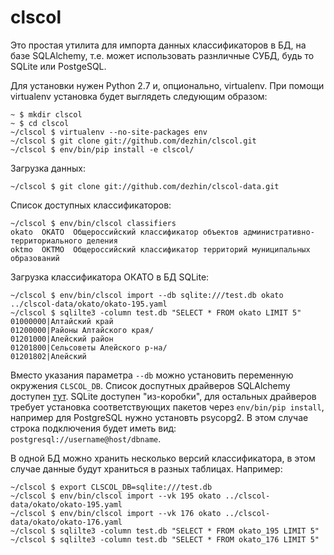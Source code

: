 # clscol #

Это простая утилита для импорта данных классификаторов в БД, на базе SQLAlchemy, т.е. может
использовать разнличные СУБД, будь то SQLite или PostgeSQL.

Для установки нужен Python 2.7 и, опционально, virtualenv. При помощи virtualenv установка будет
выглядеть следующим образом:

    ~ $ mkdir clscol
    ~ $ cd clscol
    ~/clscol $ virtualenv --no-site-packages env
    ~/clscol $ git clone git://github.com/dezhin/clscol.git
    ~/clscol $ env/bin/pip install -e clscol/

Загрузка данных:

    ~/clscol $ git clone git://github.com/dezhin/clscol-data.git

Список доступных классификаторов:

    ~/clscol $ env/bin/clscol classifiers
    okato  ОКАТО  Общероссийский классификатор объектов административно-территориального деления
    oktmo  ОКТМО  Общероссийский классификатор территорий муниципальных образований

Загрузка классификатора ОКАТО в БД SQLite:

    ~/clscol $ env/bin/clscol import --db sqlite:///test.db okato ../clscol-data/okato/okato-195.yaml
    ~/clscol $ sqlilte3 -column test.db "SELECT * FROM okato LIMIT 5"
    01000000|Алтайский край
    01200000|Районы Алтайского края/
    01201000|Алейский район
    01201800|Сельсоветы Алейского р-на/
    01201802|Алейский

Вместо указания параметра `--db` можно установить переменную окружения `CLSCOL_DB`. Список доспутных
драйверов SQLAlchemy доступен [тут](http://docs.sqlalchemy.org/en/rel_0_7/core/engines.html). SQLite
доступен "из-коробки", для остальных драйверов требует установка соответствующих пакетов через
`env/bin/pip install`, например для PostgreSQL нужно установть psycopg2. В этом случае строка
подключения будет иметь вид: `postgresql://username@host/dbname`.

В одной БД можно хранить несколько версий классификатора, в этом случае данные будут храниться в 
разных таблицах. Например:

    ~/clscol $ export CLSCOL_DB=sqlite:///test.db
    ~/clscol $ env/bin/clscol import --vk 195 okato ../clscol-data/okato/okato-195.yaml
    ~/clscol $ env/bin/clscol import --vk 176 okato ../clscol-data/okato/okato-176.yaml
    ~/clscol $ sqlilte3 -column test.db "SELECT * FROM okato_195 LIMIT 5"
    ~/clscol $ sqlilte3 -column test.db "SELECT * FROM okato_176 LIMIT 5"